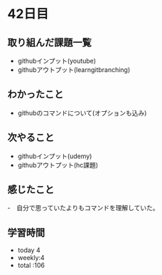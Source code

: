 # 42日目
## 取り組んだ課題一覧
- githubインプット(youtube)
- githubアウトプット(learngitbranching)
## わかったこと
- githubのコマンドについて(オプションも込み)
## 次やること
- githubインプット(udemy)
- githubアウトプット(hc課題) 
## 感じたこと
-　自分で思っていたよりもコマンドを理解していた。
## 学習時間
- today 4
- weekly:4
- total :106
